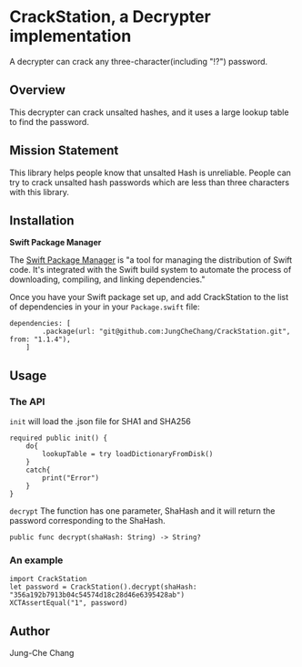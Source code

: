 # CrackStation, a Decrypter implementation
A decrypter can crack any three-character(including "!?") password.

## Overview
This decrypter can crack unsalted hashes, and it uses a large lookup table to find the password.

## Mission Statement
This library helps people know that unsalted Hash is unreliable. People can try to crack unsalted hash passwords which are less than three characters with this library.

## Installation
**Swift Package Manager**

The [Swift Package Manager](https://www.swift.org/package-manager/) is "a tool for managing the distribution of Swift code. It's integrated with the Swift build system to automate the process of downloading, compiling, and linking dependencies."

Once you have your Swift package set up, and add CrackStation to the list of dependencies in your in your `Package.swift` file:
```
dependencies: [
        .package(url: "git@github.com:JungCheChang/CrackStation.git", from: "1.1.4"),
    ]
```


## Usage

### The API
`init` will load the .json file for SHA1 and SHA256
```
required public init() {
    do{
        lookupTable = try loadDictionaryFromDisk()
    }
    catch{
        print("Error")
    }
}
```

`decrypt` The function has one parameter, ShaHash and it will return the password corresponding to the ShaHash.
```
public func decrypt(shaHash: String) -> String?
```
### An example
```
import CrackStation
let password = CrackStation().decrypt(shaHash:  "356a192b7913b04c54574d18c28d46e6395428ab")
XCTAssertEqual("1", password)
```

## Author
Jung-Che Chang
